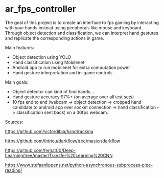 # ar_fps_controller

The goal of this project is to create an interface to fps gaming by interacting with your hands instead using peripherals like mouse and keyboard. Through object detection and classification, we can interpret hand gestures and replicate the corresponding actions in game.

Main features:

- Object detection using YOLO
- Hand classification using Mobilenet
- Android app to run mobilenet for extra computation power
- Hand gesture interpretation and in-game controls 

Main goals:

- Object detector can kind of find hands...
- Hand gesture accuracy 97%+ (on average over all test sets)
- 10 fps end to end (webcam -> object detection -> cropped hand candidate to android app over socket connection -> hand classification -> classification sent back) on a 30fps webcam.

Sources:

https://github.com/victordibia/handtracking

https://github.com/thtrieu/darkflow/tree/master/darkflow

https://github.com/ferhat00/Deep-Learning/tree/master/Transfer%20Learning%20CNN

https://www.stefaanlippens.net/python-asynchronous-subprocess-pipe-reading/
